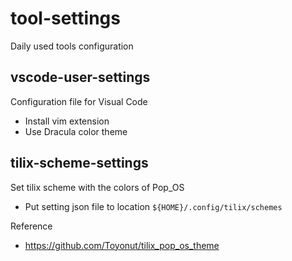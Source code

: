 # tool-settings
Daily used tools configuration

## vscode-user-settings
Configuration file for Visual Code
- Install vim extension
- Use Dracula color theme

## tilix-scheme-settings
Set tilix scheme with the colors of Pop_OS
- Put setting json file to location `${HOME}/.config/tilix/schemes` 

Reference
- https://github.com/Toyonut/tilix_pop_os_theme